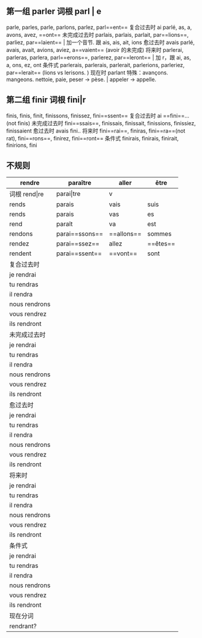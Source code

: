 
## 第一组 parler 词根 parl | e
parle, parles, parle, parlons, parlez, parl==ent==
复合过去时 ai parlé, as, a, avons, avez, ==ont==
未完成过去时 parlais, parlais, parlait, par==lions==, parliez, par==laient== | 加一个音节. 跟 ais, ais, ait, ions
愈过去时 avais parlé, avais, avait, avions, aviez, a==vaient== (avoir 的未完成)
将来时 parlerai, parleras, parlera, parl==erons==, parlerez, par==leront== | 加 r，跟 ai, as, a, ons, ez, ont
条件式 parlerais, parlerais, parlerait, parlerions, parleriez, par==lerait== (lions vs lerisons. )
现在时 parlant
特殊：avançons. mangeons. nettoie, paie, peser -> pèse. | appeler -> appelle.
## 第二组 finir 词根 fini|r
finis, finis, finit, finissons, finissez, fini==ssent==
复合过去时 ai ==fini==... (not finis)
未完成过去时 fini==ssais==, finissais, finissait, finissions, finissiez, finissaient
愈过去时 avais fini..
将来时 fini==rai==, finiras, fini==ra==(not rat), fini==rons==, finirez, fini==ront==
条件式 finirais, finirais, finirait, finirions, fini
## 不规则

| rendre        | paraître       | aller      | être     |
| ------------- | -------------- | ---------- | -------- |
| 词根 rend\|re   | parai\|tre     | v          |          |
| rends         | parais         | vais       | suis     |
| rends         | parais         | vas        | es       |
| rend          | paraît         | va         | est      |
| rendons       | parai==ssons== | ==allons== | sommes   |
| rendez        | parai==ssez==  | allez      | ==êtes== |
| rendent       | parai==ssent== | ==vont==   | sont     |
| 复合过去时         |                |            |          |
| je rendrai    |                |            |          |
| tu rendras    |                |            |          |
| il rendra     |                |            |          |
| nous rendrons |                |            |          |
| vous rendrez  |                |            |          |
| ils rendront  |                |            |          |
| 未完成过去时        |                |            |          |
| je rendrai    |                |            |          |
| tu rendras    |                |            |          |
| il rendra     |                |            |          |
| nous rendrons |                |            |          |
| vous rendrez  |                |            |          |
| ils rendront  |                |            |          |
| 愈过去时          |                |            |          |
| je rendrai    |                |            |          |
| tu rendras    |                |            |          |
| il rendra     |                |            |          |
| nous rendrons |                |            |          |
| vous rendrez  |                |            |          |
| ils rendront  |                |            |          |
| 将来时           |                |            |          |
| je rendrai    |                |            |          |
| tu rendras    |                |            |          |
| il rendra     |                |            |          |
| nous rendrons |                |            |          |
| vous rendrez  |                |            |          |
| ils rendront  |                |            |          |
| 条件式           |                |            |          |
| je rendrai    |                |            |          |
| tu rendras    |                |            |          |
| il rendra     |                |            |          |
| nous rendrons |                |            |          |
| vous rendrez  |                |            |          |
| ils rendront  |                |            |          |
| 现在分词          |                |            |          |
| rendrant?     |                |            |          |
